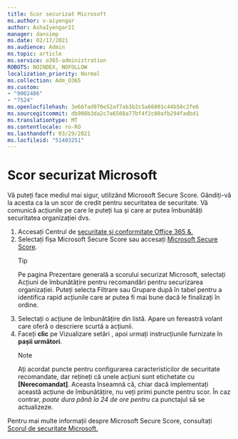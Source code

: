 ```yaml
---
title: Scor securizat Microsoft
ms.author: v-aiyengar
author: AshaIyengar21
manager: dansimp
ms.date: 02/17/2021
ms.audience: Admin
ms.topic: article
ms.service: o365-administration
ROBOTS: NOINDEX, NOFOLLOW
localization_priority: Normal
ms.collection: Adm_O365
ms.custom:
- "9002486"
- "7524"
ms.openlocfilehash: 3e66fad970e52af7ab3b2c5a66001c44b50c2fe6
ms.sourcegitcommit: db908b3da2c7a6508a77bf4f2c80afb294fadbd1
ms.translationtype: MT
ms.contentlocale: ro-RO
ms.lasthandoff: 03/29/2021
ms.locfileid: "51403251"
---
```

# <a name="microsoft-secure-score"></a>Scor securizat Microsoft

Vă puteți face mediul mai sigur, utilizând Microsoft Secure Score. Gândiți-vă la acesta ca la un scor de credit pentru securitatea de securitate. Vă comunică acțiunile pe care le puteți lua și care ar putea îmbunătăți securitatea organizației dvs.

1. Accesați Centrul de [securitate și conformitate Office 365 &.](https://go.microsoft.com/fwlink/p/?linkid=2077143)
1. Selectați fișa Microsoft Secure Score sau accesați [Microsoft Secure Score](https://go.microsoft.com/fwlink/?linkid=2099589).
    > [!TIP]
    >  Pe pagina Prezentare generală a scorului securizat Microsoft, selectați Acțiuni de îmbunătățire pentru recomandări pentru securizarea organizației. Puteți selecta Filtrare sau Grupare după în tabel pentru a identifica rapid acțiunile care ar putea fi mai bune dacă le finalizați în ordine.
1. Selectați o acțiune de îmbunătățire din listă. Apare un fereastră volant care oferă o descriere scurtă a acțiunii.
1. Faceți **clic** pe Vizualizare setări , apoi urmați instrucțiunile furnizate în **pașii următori**.
    > [!NOTE]
    > Ați acordat puncte pentru configurarea caracteristicilor de securitate recomandate, dar rețineți că unele acțiuni sunt etichetate cu **[Nerecomandat]**. Aceasta înseamnă că, chiar dacă implementați această acțiune de îmbunătățire, nu veți primi puncte pentru scor. În caz contrar, *poate dura până la 24 de ore pentru* ca punctajul să se actualizeze.

Pentru mai multe informații despre Microsoft Secure Score, consultați [Scorul de securitate Microsoft.](https://go.microsoft.com/fwlink/?linkid=2103077)